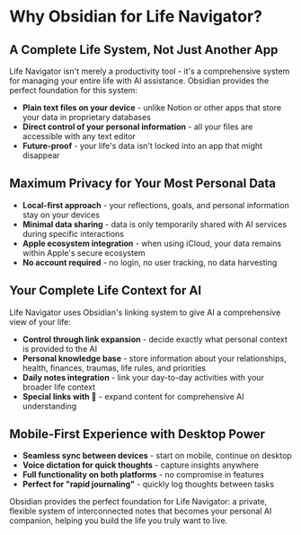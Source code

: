 # Why Obsidian for Life Navigator?

## A Complete Life System, Not Just Another App

Life Navigator isn't merely a productivity tool - it's a comprehensive system for managing your entire life with AI assistance. Obsidian provides the perfect foundation for this system:

- **Plain text files on your device** - unlike Notion or other apps that store your data in proprietary databases
- **Direct control of your personal information** - all your files are accessible with any text editor
- **Future-proof** - your life's data isn't locked into an app that might disappear

## Maximum Privacy for Your Most Personal Data

- **Local-first approach** - your reflections, goals, and personal information stay on your devices
- **Minimal data sharing** - data is only temporarily shared with AI services during specific interactions
- **Apple ecosystem integration** - when using iCloud, your data remains within Apple's secure ecosystem
- **No account required** - no login, no user tracking, no data harvesting

## Your Complete Life Context for AI

Life Navigator uses Obsidian's linking system to give AI a comprehensive view of your life:

- **Control through link expansion** - decide exactly what personal context is provided to the AI
- **Personal knowledge base** - store information about your relationships, health, finances, traumas, life rules, and priorities
- **Daily notes integration** - link your day-to-day activities with your broader life context
- **Special links with 🔎** - expand content for comprehensive AI understanding

## Mobile-First Experience with Desktop Power

- **Seamless sync between devices** - start on mobile, continue on desktop
- **Voice dictation for quick thoughts** - capture insights anywhere
- **Full functionality on both platforms** - no compromise in features
- **Perfect for "rapid journaling"** - quickly log thoughts between tasks

Obsidian provides the perfect foundation for Life Navigator: a private, flexible system of interconnected notes that becomes your personal AI companion, helping you build the life you truly want to live. 
